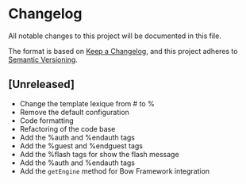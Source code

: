 # Changelog

All notable changes to this project will be documented in this file.

The format is based on [Keep a Changelog](https://keepachangelog.com/en/1.0.0/),
and this project adheres to [Semantic Versioning](https://semver.org/spec/v2.0.0.html).

## [Unreleased]

- Change the template lexique from # to %
- Remove the default configuration
- Code formatting
- Refactoring of the code base
- Add the %auth and %endauth tags
- Add the %guest and %endguest tags
- Add the %flash tags for show the flash message
- Add the %auth and %endauth tags
- Add the `getEngine` method for Bow Framework integration
